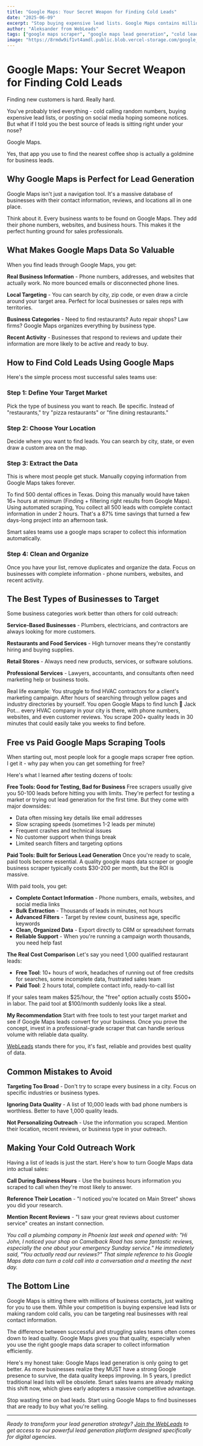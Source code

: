 ```yaml
---
title: "Google Maps: Your Secret Weapon for Finding Cold Leads"
date: "2025-06-09"
excerpt: "Stop buying expensive lead lists. Google Maps contains millions of verified business contacts just waiting to be discovered."
author: "Aleksander from WebLeads"
tags: ["google maps scraper", "google maps lead generation", "cold lead generation", "business lead scraping", "google maps data extraction"]
image: "https://8rmdw9if1vt4amdl.public.blob.vercel-storage.com/google_maps_secret_weapon_blog_2%20%281%29-AOi8xsn8sJWzkiWnqi1SqtQcZOS6rf.png"
---
```



# Google Maps: Your Secret Weapon for Finding Cold Leads

Finding new customers is hard. Really hard.

You've probably tried everything - cold calling random numbers, buying expensive lead lists, or posting on social media hoping someone notices. But what if I told you the best source of leads is sitting right under your nose?

Google Maps.

Yes, that app you use to find the nearest coffee shop is actually a goldmine for business leads.

## Why Google Maps is Perfect for Lead Generation

Google Maps isn't just a navigation tool. It's a massive database of businesses with their contact information, reviews, and locations all in one place.

Think about it. Every business wants to be found on Google Maps. They add their phone numbers, websites, and business hours. This makes it the perfect hunting ground for sales professionals.


## What Makes Google Maps Data So Valuable

When you find leads through Google Maps, you get:

**Real Business Information** - Phone numbers, addresses, and websites that actually work. No more bounced emails or disconnected phone lines.

**Local Targeting** - You can search by city, zip code, or even draw a circle around your target area. Perfect for local businesses or sales reps with territories.

**Business Categories** - Need to find restaurants? Auto repair shops? Law firms? Google Maps organizes everything by business type.

**Recent Activity** - Businesses that respond to reviews and update their information are more likely to be active and ready to buy.

## How to Find Cold Leads Using Google Maps

Here's the simple process most successful sales teams use:

### Step 1: Define Your Target Market
Pick the type of business you want to reach. Be specific. Instead of "restaurants," try "pizza restaurants" or "fine dining restaurants."

### Step 2: Choose Your Location
Decide where you want to find leads. You can search by city, state, or even draw a custom area on the map.

### Step 3: Extract the Data
This is where most people get stuck. Manually copying information from Google Maps takes forever. 

To find 500 dental offices in Texas. Doing this manually would have taken 16+ hours at minimum (Finding + filtering right results from Google Maps). Using automated scraping, You collect all 500 leads with complete contact information in under 2 hours. That's a 87% time savings that turned a few days-long project into an afternoon task.

Smart sales teams use a google maps scraper to collect this information automatically.

### Step 4: Clean and Organize
Once you have your list, remove duplicates and organize the data. Focus on businesses with complete information - phone numbers, websites, and recent activity.

## The Best Types of Businesses to Target

Some business categories work better than others for cold outreach:

**Service-Based Businesses** - Plumbers, electricians, and contractors are always looking for more customers.

**Restaurants and Food Services** - High turnover means they're constantly hiring and buying supplies.

**Retail Stores** - Always need new products, services, or software solutions.

**Professional Services** - Lawyers, accountants, and consultants often need marketing help or business tools.


Real life example: You struggle to find HVAC contractors for a client's marketing campaign. After hours of searching through yellow pages and industry directories by yourself. You open Google Maps to find lunch 🍔 Jack Pot... every HVAC company in your city is there, with phone numbers, websites, and even customer reviews. You scrape 200+ quality leads in 30 minutes that could easily take you weeks to find before.

## Free vs Paid Google Maps Scraping Tools

When starting out, most people look for a google maps scraper free option. I get it - why pay when you can get something for free?

Here's what I learned after testing dozens of tools:

**Free Tools: Good for Testing, Bad for Business**
Free scrapers usually give you 50-100 leads before hitting you with limits. They're perfect for testing a market or trying out lead generation for the first time. But they come with major downsides:

- Data often missing key details like email addresses
- Slow scraping speeds (sometimes 1-2 leads per minute)
- Frequent crashes and technical issues
- No customer support when things break
- Limited search filters and targeting options

**Paid Tools: Built for Serious Lead Generation**
Once you're ready to scale, paid tools become essential. A quality google maps data scraper or google business scraper typically costs $30-200 per month, but the ROI is massive.

With paid tools, you get:
- **Complete Contact Information** - Phone numbers, emails, websites, and social media links
- **Bulk Extraction** - Thousands of leads in minutes, not hours
- **Advanced Filters** - Target by review count, business age, specific keywords
- **Clean, Organized Data** - Export directly to CRM or spreadsheet formats
- **Reliable Support** - When you're running a campaign worth thousands, you need help fast

**The Real Cost Comparison**
Let's say you need 1,000 qualified restaurant leads:

- **Free Tool**: 10+ hours of work, headaches of running out of free credsits for searches, some incomplete data, frustrated sales team
- **Paid Tool**: 2 hours total, complete contact info, ready-to-call list

If your sales team makes \$25/hour, the "free" option actually costs \$500+ in labor. The paid tool at \$100/month suddenly looks like a steal.

**My Recommendation**
Start with free tools to test your target market and see if Google Maps leads convert for your business. Once you prove the concept, invest in a professional-grade scraper that can handle serious volume with reliable data quality.

[WebLeads](https://www.webleads.site) stands there for you, it's fast, reliable and provides best quality of data.


## Common Mistakes to Avoid

**Targeting Too Broad** - Don't try to scrape every business in a city. Focus on specific industries or business types.

**Ignoring Data Quality** - A list of 10,000 leads with bad phone numbers is worthless. Better to have 1,000 quality leads.

**Not Personalizing Outreach** - Use the information you scraped. Mention their location, recent reviews, or business type in your outreach.

## Making Your Cold Outreach Work

Having a list of leads is just the start. Here's how to turn Google Maps data into actual sales:

**Call During Business Hours** - Use the business hours information you scraped to call when they're most likely to answer.

**Reference Their Location** - "I noticed you're located on Main Street" shows you did your research.

**Mention Recent Reviews** - "I saw your great reviews about customer service" creates an instant connection.

<em>You call a plumbing company in Phoenix last week and opened with: "Hi John, I noticed your shop on Camelback Road has some fantastic reviews, especially the one about your emergency Sunday service." He immediately said, "You actually read our reviews?" That simple reference to his Google Maps data can turn a cold call into a conversation and a meeting the next day.</em>  

## The Bottom Line

Google Maps is sitting there with millions of business contacts, just waiting for you to use them. While your competition is buying expensive lead lists or making random cold calls, you can be targeting real businesses with real contact information.

The difference between successful and struggling sales teams often comes down to lead quality. Google Maps gives you that quality, especially when you use the right google maps data scraper to collect information efficiently.

Here's my honest take: Google Maps lead generation is only going to get better. As more businesses realize they MUST have a strong Google presence to survive, the data quality keeps improving. In 5 years, I predict traditional lead lists will be obsolete. Smart sales teams are already making this shift now, which gives early adopters a massive competitive advantage.

Stop wasting time on bad leads. Start using Google Maps to find businesses that are ready to buy what you're selling.

---

*Ready to transform your lead generation strategy? [Join the WebLeads](https://www.webleads.site) to get access to our powerful lead generation platform designed specifically for digital agencies.* 